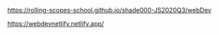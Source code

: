 https://rolling-scopes-school.github.io/shade000-JS2020Q3/webDev

https://webdevnetlify.netlify.app/
